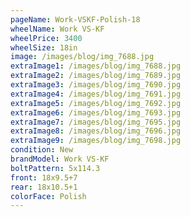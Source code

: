 ```yaml
---
pageName: Work-VSKF-Polish-18
wheelName: Work VS-KF
wheelPrice: 3400
wheelSize: 18in
image: /images/blog/img_7688.jpg
extraImage1: /images/blog/img_7688.jpg
extraImage2: /images/blog/img_7689.jpg
extraImage3: /images/blog/img_7690.jpg
extraImage4: /images/blog/img_7691.jpg
extraImage5: /images/blog/img_7692.jpg
extraImage6: /images/blog/img_7693.jpg
extraImage7: /images/blog/img_7695.jpg
extraImage8: /images/blog/img_7696.jpg
extraImage9: /images/blog/img_7698.jpg
condition: New
brandModel: Work VS-KF
boltPattern: 5x114.3
front: 18x9.5+7
rear: 18x10.5+1
colorFace: Polish
---
```

